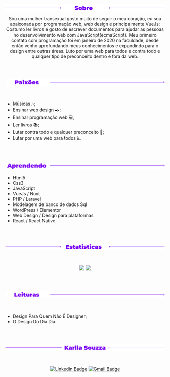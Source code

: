 
  <img align="center" target="none" src="./Label-sobre.png" alt="Sobre" />

<br />
<p align="center">
Sou uma mulher transexual gosto muito de seguir o meu coração, eu sou apaixonada por programação web, web design e principalmente VueJs; Costumo ler livros e gosto de escrever documentos para ajudar as pessoas no desenvolvimento web com JavaScript(ecmaScript). Meu primeiro contato com programação foi em janeiro de 2020 na faculdade, desde então venho aprofundando meus conhecimentos e expandindo para o design entre outras áreas. 
Luto por uma web para todos e contra todo e qualquer tipo de preconceito dentro e fora da web. 
</p>
<br />
<br />


<p display="flex" justf-content="space-arround" align-item="center">
  <img src="./Label-lovers.png" alt="Paixoes" />
</p>

<br />


<p align="center" >

- Músicas 🎶;
- Ensinar web design ✒️;
- Ensinar programação web 💻;
- Ler livros 📚;
- Lutar contra todo e qualquer preconceito 🌈;
- Lutar por uma web para todos ♿.
</p>
<br />
<br />

<p display="flex" justf-content="space-arround" align-item="center">
  <img src="./Label-aprendendo.png" alt="Aprendendo" />
</p>

- Html5
- Css3
- JavaScript
- VueJs / Nuxt
- PHP / Laravel 
- Modelagem de banco de dados Sql
- WordPress / Elementor
- Web Design / Design para plataformas
- React / React Native

<br />
<br />


<p display="flex" justf-content="space-arround" align-item="center">
  <img src="./Label-estatisticas.png" alt="Estatisticas" />
</p>
<br />

<p align="center">
  
  <img src = "https://github-readme-stats.vercel.app/api?username=Karllasouzza&show_icons=true&theme=vue" width = 400>
  <img src = "https://github-readme-streak-stats.herokuapp.com?user=Karllasouzza&theme=vue&hide_border=true" width = 400>
</p>
<br />
<br />


<p display="flex" justf-content="space-arround" align-item="center">
  <img src="./Label-livros.png" alt="Leituras" />
</p>
<br />


- Design Para Quem Não É Designer;
- O Design Do Dia Dia.

<br />
<br />


<p display="flex" justf-content="space-arround" align-item="center">
  <img src="./Label-name.png" alt="Karlla Souzza" />
</p>
<br />

<p align="center"
  
[![Linkedin Badge](https://img.shields.io/badge/-Karlla%20Souzza-6633cc?style=flat-square&logo=Linkedin&logoColor=white&link=https://www.linkedin.com/in/karlla-souzza/)](https://www.linkedin.com/in/karlla-souzza/)
[![Gmail Badge](https://img.shields.io/badge/karlla.souzza7@gmail.com-6633cc?style=flat-square&logo=Gmail&logoColor=white&link=mailto:karlla.souzza7@gmail.com)](mailto:karlla.souzza7@gmail.com)
</p>
